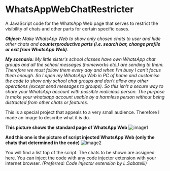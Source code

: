 # WhatsAppWebChatRestricter
A JavaScript code for the WhatsApp Web page that serves to restrict the visibility of chats and other parts for certain specific cases.

***Object:** Make WhatsApp Web to show only chosen chats to user and hide other chats and **counterproductive parts (i.e. search bar, change profile or exit from WhatsApp Web)***.

***My scenario:** My little sister's school classes have own WhatsApp chat groups and all the school messages (homeworks etc.) are sending to them. Therefore we must follow them every day and when I'm busy I can't focus them enough. So I open my WhatsApp Web in PC of home and customise the code to show only school chat groups and don't allow any other operations (except send messages to groups). So this isn't a secure way to share your WhatsApp account with possible malicious person. The purpose is make your whatsapp account usable by a harmless person without being distracted from other chats or features.*

This is a special project that appeals to a very small audience. Therefore I made an image to describe what it is do.

**This picture shows the standard page of WhatsApp Web**
![image1](https://res.cloudinary.com/djiay4zdw/image/upload/v1603573493/1edited_mje6vo.jpg)

**And this one is the picture of script injected WhatsApp Web (only the chats that determined in the code)**
![image2](https://res.cloudinary.com/djiay4zdw/image/upload/v1603573494/2edited_nknaxh.jpg)

You will find a list top of the script. The chats to be shown are assigned here. You can inject the code with any code injector extension with your internet browser. *(Preferred: Code Injector extension by L.Sabatelli)*
